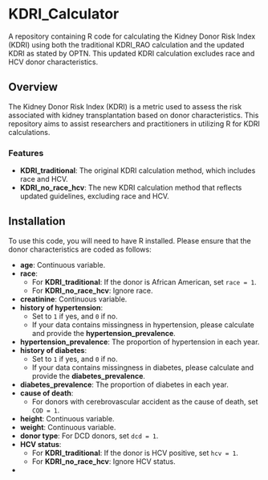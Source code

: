 # KDRI_Calculator

A repository containing R code for calculating the Kidney Donor Risk Index (KDRI) using both the traditional KDRI_RAO calculation and the updated KDRI as stated by OPTN. This updated KDRI calculation excludes race and HCV donor characteristics.

## Overview

The Kidney Donor Risk Index (KDRI) is a metric used to assess the risk associated with kidney transplantation based on donor characteristics. This repository aims to assist researchers and practitioners in utilizing R for KDRI calculations.

### Features
- **KDRI_traditional**: The original KDRI calculation method, which includes race and HCV.
- **KDRI_no_race_hcv**: The new KDRI calculation method that reflects updated guidelines, excluding race and HCV.

## Installation

To use this code, you will need to have R installed. Please ensure that the donor characteristics are coded as follows:

- **age**: Continuous variable.
- **race**:
  - For **KDRI_traditional**: If the donor is African American, set `race = 1`.
  - For **KDRI_no_race_hcv**: Ignore race.
- **creatinine**: Continuous variable.
- **history of hypertension**: 
  - Set to `1` if yes, and `0` if no. 
  - If your data contains missingness in hypertension, please calculate and provide the **hypertension_prevalence**.
- **hypertension_prevalence**: The proportion of hypertension in each year.
- **history of diabetes**: 
  - Set to `1` if yes, and `0` if no. 
  - If your data contains missingness in diabetes, please calculate and provide the **diabetes_prevalence**.
- **diabetes_prevalence**: The proportion of diabetes in each year.
- **cause of death**: 
  - For donors with cerebrovascular accident as the cause of death, set `COD = 1`.
- **height**: Continuous variable.
- **weight**: Continuous variable.
- **donor type**: For DCD donors, set `dcd = 1`.
- **HCV status**: 
  - For **KDRI_traditional**: If the donor is HCV positive, set `hcv = 1`.
  - For **KDRI_no_race_hcv**: Ignore HCV status.
- 



